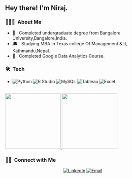 <h2> Hey there! I'm Niraj.</h2>

<h3> 👨🏻‍💻 &nbsp;About Me </h3>

- 🤔 &nbsp; Completed undergraduate degree from Bangalore University,Bangalore,India.
- 🎓 &nbsp; Studying MBA in Texas college Of Management & It, Kathmandu,Nepal.
- 💼 &nbsp; Completed Google Data Analytics Course.


<h3> 🛠 &nbsp;Tech</h3>

- ![Python](https://img.shields.io/badge/-Python-333333?style=flat&logo=python)
  ![R Studio](https://img.shields.io/badge/-R-333333?style=flat&logo=R&logoColor=276DC3)
  ![MySQL](https://img.shields.io/badge/-MySQL-333333?style=flat&logo=mysql)
  ![Tableau](https://img.shields.io/badge/-Tableau-333333?style=flat&logo=Tableau)
   ![Excel](https://img.shields.io/badge/-Spreadsheet-333333?style=flat&logo=Excel)
 

<br/>

<a href="https://github.com/AVS1508">
  <img height="180em" src="https://github-readme-stats.vercel.app/api?username=RokayaNeeraj&theme=buefy&show_icons=true" />
  <img height="180em" src="https://github-readme-stats.vercel.app/api/top-langs/?username=RokayaNeeraj&theme=buefy&layout=compact" />
</a>

<br/>

<h3> 🤝🏻 &nbsp;Connect with Me </h3>

<p align="center">
<a href="https://www.linkedin.com/in/niraj-rokaya-10350020a/"><img alt="LinkedIn" src="https://img.shields.io/badge/LinkedIn-Niraj%20Rokaya%20-blue?style=flat-square&logo=linkedin"></a>
<a href="Emailto : rokayaneeraj@gmail.com"><img alt="Email" src="https://img.shields.io/badge/Email-rokayaneeraj@gmail.com-blue?style=flat-square&logo=gmail"></a>
</p>
